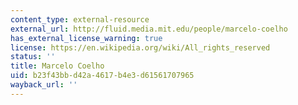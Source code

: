 ```yaml
---
content_type: external-resource
external_url: http://fluid.media.mit.edu/people/marcelo-coelho
has_external_license_warning: true
license: https://en.wikipedia.org/wiki/All_rights_reserved
status: ''
title: Marcelo Coelho
uid: b23f43bb-d42a-4617-b4e3-d61561707965
wayback_url: ''
---
```

